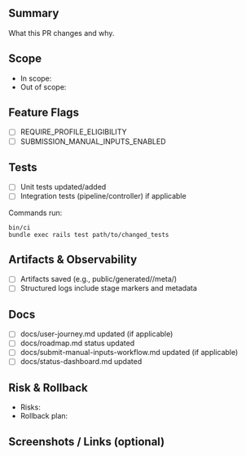 ## Summary

What this PR changes and why.

## Scope

- In scope:
- Out of scope:

## Feature Flags

- [ ] REQUIRE_PROFILE_ELIGIBILITY
- [ ] SUBMISSION_MANUAL_INPUTS_ENABLED

## Tests

- [ ] Unit tests updated/added
- [ ] Integration tests (pipeline/controller) if applicable

Commands run:

```
bin/ci
bundle exec rails test path/to/changed_tests
```

## Artifacts & Observability

- [ ] Artifacts saved (e.g., public/generated/<login>/meta/)
- [ ] Structured logs include stage markers and metadata

## Docs

- [ ] docs/user-journey.md updated (if applicable)
- [ ] docs/roadmap.md status updated
- [ ] docs/submit-manual-inputs-workflow.md updated (if applicable)
- [ ] docs/status-dashboard.md updated

## Risk & Rollback

- Risks:
- Rollback plan:

## Screenshots / Links (optional)
